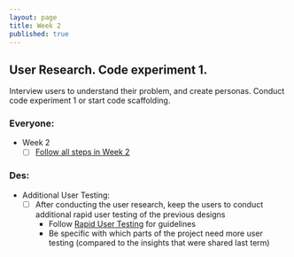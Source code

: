 ```yaml
---
layout: page
title: Week 2
published: true
---
```



## User Research. Code experiment 1.

Interview users to understand their problem, and create personas. Conduct code experiment 1 or start code scaffolding.


### Everyone:
  * Week 2
    * [ ] [Follow all steps in Week 2](../week02/)

### Des:
* Additional User Testing:
  * [ ] After conducting the user research, keep the users to conduct additional rapid user testing of the previous designs
    * Follow [Rapid User Testing](milestones/week04/rapid-user-testing.md) for guidelines
    * Be specific with which parts of the project need more user testing (compared to the insights that were shared last term)
